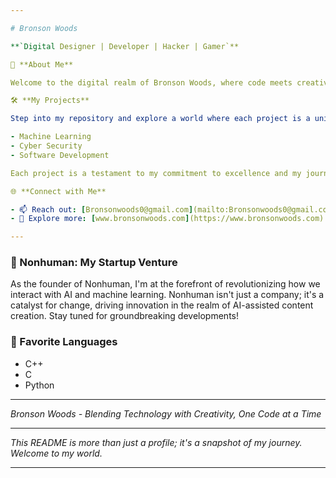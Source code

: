 ```yaml
---

# Bronson Woods

**`Digital Designer | Developer | Hacker | Gamer`**

🌟 **About Me**

Welcome to the digital realm of Bronson Woods, where code meets creativity and innovation is a constant pursuit. As a Senior Computer Science Major at Oklahoma State University, my journey in programming is fueled by a deep passion for tackling global challenges. With each line of code, I aim to make a difference, bringing a blend of technical acumen and creative thinking to the world of technology.

🛠 **My Projects**

Step into my repository and explore a world where each project is a unique blend of innovation, creativity, and technical precision. Here's where I showcase my skills in:

- Machine Learning
- Cyber Security
- Software Development

Each project is a testament to my commitment to excellence and my journey in the vast and exciting field of computer science.

🌐 **Connect with Me**

- 📫 Reach out: [Bronsonwoods0@gmail.com](mailto:Bronsonwoods0@gmail.com)
- 💼 Explore more: [www.bronsonwoods.com](https://www.bronsonwoods.com)

---
```


### 🚀 Nonhuman: My Startup Venture

As the founder of Nonhuman, I'm at the forefront of revolutionizing how we interact with AI and machine learning. Nonhuman isn't just a company; it's a catalyst for change, driving innovation in the realm of AI-assisted content creation. Stay tuned for groundbreaking developments!

### 🧰 Favorite Languages

- C++
- C
- Python

---

*Bronson Woods - Blending Technology with Creativity, One Code at a Time*

---

*This README is more than just a profile; it's a snapshot of my journey. Welcome to my world.*

---

